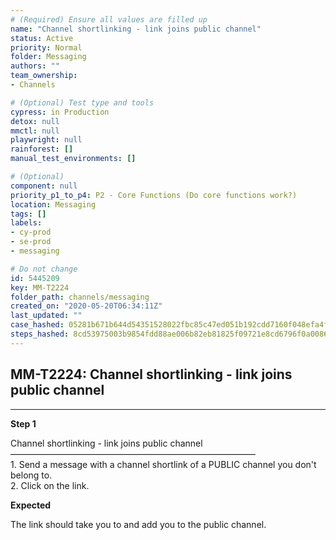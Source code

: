 ```yaml
---
# (Required) Ensure all values are filled up
name: "Channel shortlinking - link joins public channel"
status: Active
priority: Normal
folder: Messaging
authors: ""
team_ownership: 
- Channels

# (Optional) Test type and tools
cypress: in Production
detox: null
mmctl: null
playwright: null
rainforest: []
manual_test_environments: []

# (Optional)
component: null
priority_p1_to_p4: P2 - Core Functions (Do core functions work?)
location: Messaging
tags: []
labels: 
- cy-prod
- se-prod
- messaging

# Do not change
id: 5445209
key: MM-T2224
folder_path: channels/messaging
created_on: "2020-05-20T06:34:11Z"
last_updated: ""
case_hashed: 05281b671b644d54351528022fbc85c47ed051b192cdd7160f048efa4fd550a443987b6cb10cd084a991acf2a3f2c3ff
steps_hashed: 8cd53975003b9854fdd88ae006b82eb81825f09721e8cd6796f0a0086ed62104b72895f8534f5791d629ea4562350df6
---
```


## MM-T2224: Channel shortlinking - link joins public channel

---

**Step 1**

Channel shortlinking - link joins public channel\
————————————————————————————\
1\. Send a message with a channel shortlink of a PUBLIC channel you don't belong to.\
2\. Click on the link.

**Expected**

The link should take you to and add you to the public channel.
